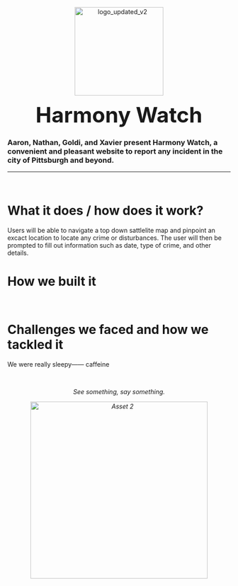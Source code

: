 <p align="center">
 <img src="https://github.com/user-attachments/assets/76c814c5-3bb1-4197-a68d-160bc0ac1bf7" alt="logo_updated_v2" width="200">
</p>
<div style="text-align: center; font-weight: bold; font-size: 3rem;">
    Harmony Watch
</div>

### Aaron, Nathan, Goldi, and Xavier present Harmony Watch, a convenient and pleasant website to report any incident in the city of Pittsburgh and beyond. 
---

&nbsp;

# What it does / how does it work?
  Users will be able to navigate a top down sattlelite map and pinpoint an excact location to locate any crime or disturbances. The user will then be prompted to fill out information such as date, type of crime, and other details.
&nbsp;

# How we built it
&nbsp;

# Challenges we faced and how we tackled it
We were really sleepy—— caffeine

&nbsp;

 <div style="text-align: center;" align="center">
  <p><em>See something, say something.<em></p>
  <img src="https://github.com/user-attachments/assets/77f54ed4-825a-4cb9-ad1a-b7a20dd8ec2e" alt="Asset 2" width="400">
</div>

